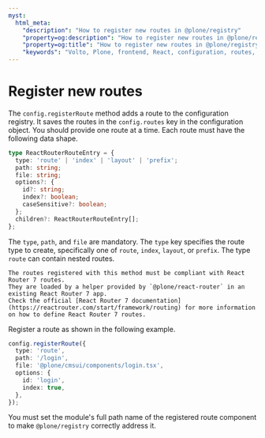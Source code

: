 ```yaml
---
myst:
  html_meta:
    "description": "How to register new routes in @plone/registry"
    "property=og:description": "How to register new routes in @plone/registry"
    "property=og:title": "How to register new routes in @plone/registry"
    "keywords": "Volto, Plone, frontend, React, configuration, routes, React Router"
---
```


# Register new routes

The `config.registerRoute` method adds a route to the configuration registry.
It saves the routes in the `config.routes` key in the configuration object.
You should provide one route at a time.
Each route must have the following data shape.

```ts
type ReactRouterRouteEntry = {
  type: 'route' | 'index' | 'layout' | 'prefix';
  path: string;
  file: string;
  options?: {
    id?: string;
    index?: boolean;
    caseSensitive?: boolean;
  };
  children?: ReactRouterRouteEntry[];
};
```

The `type`, `path`, and `file` are mandatory.
The `type` key specifies the route type to create, specifically one of `route`, `index`, `layout`, or `prefix`.
The type `route` can contain nested routes.

```{note}
The routes registered with this method must be compliant with React Router 7 routes.
They are loaded by a helper provided by `@plone/react-router` in an existing React Router 7 app.
Check the official [React Router 7 documentation](https://reactrouter.com/start/framework/routing) for more information on how to define React Router 7 routes.
```

Register a route as shown in the following example.

```ts
config.registerRoute({
  type: 'route',
  path: '/login',
  file: '@plone/cmsui/components/login.tsx',
  options: {
    id: 'login',
    index: true,
  },
});
```

You must set the module's full path name of the registered route component to make `@plone/registry` correctly address it.
